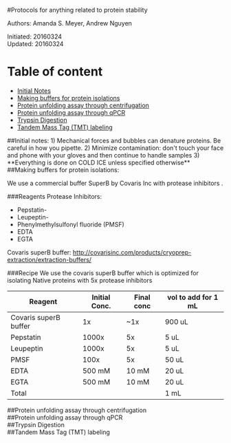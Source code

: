 #Protocols for anything related to protein stability     


Authors: Amanda S. Meyer, Andrew Nguyen     

Initiated: 20160324      
Updated: 20160324
 

# Table of content
- [Initial Notes](#id-section1)
- [Making buffers for protein isolations](#id-section2)
- [Protein unfolding assay through centrifugation](#id-section3)
- [Protein unfolding assay through qPCR](#id-section4)
- [Trypsin Digestion](#id-section5)
- [Tandem Mass Tag (TMT) labeling](#id-section6)

<div id='id-section1'/>
##Initial notes:    
1) Mechanical forces and bubbles can denature proteins. Be careful in how you pipette.     
2) Minimize contamination: don't touch your face and phone with your gloves and then continue to handle samples   
3) **Everything is done on COLD ICE unless specified otherwise**

<div id='id-section2'/>
##Making buffers for protein isolations: 

We use a commercial buffer SuperB by Covaris Inc with protease inhibitors . 

###Reagents
Protease Inhibitors:   
* Pepstatin-    
* Leupeptin-    
* Phenylmethylsulfonyl fluoride (PMSF)     
* EDTA
* EGTA

Covaris superB buffer: http://covarisinc.com/products/cryoprep-extraction/extraction-buffers/     


###Recipe
We use the covaris superB buffer which is optimized for isolating Native proteins with 5x protease inhibitors    


|Reagent| Initial Conc.| Final conc| vol to add for 1 mL |
|---|---|---|---|
|Covaris superB buffer|1x | ~1x| 900 uL|
|Pepstatin|1000x|5x|5 uL|
|Leupeptin|1000x|5x|5 uL |
|PMSF|100x| 5x| 50 uL||
|EDTA|500 mM|10 mM|20 uL|
|EGTA|500 mM|10 mM|20 uL|
Total|||1 mL|



<div id='id-section3'/>
##Protein unfolding assay through centrifugation
<div id='id-section4'/>
##Protein unfolding assay through qPCR

<div id='id-section5'/>
##Trypsin Digestion


<div id='id-section6'/>
##Tandem Mass Tag (TMT) labeling
